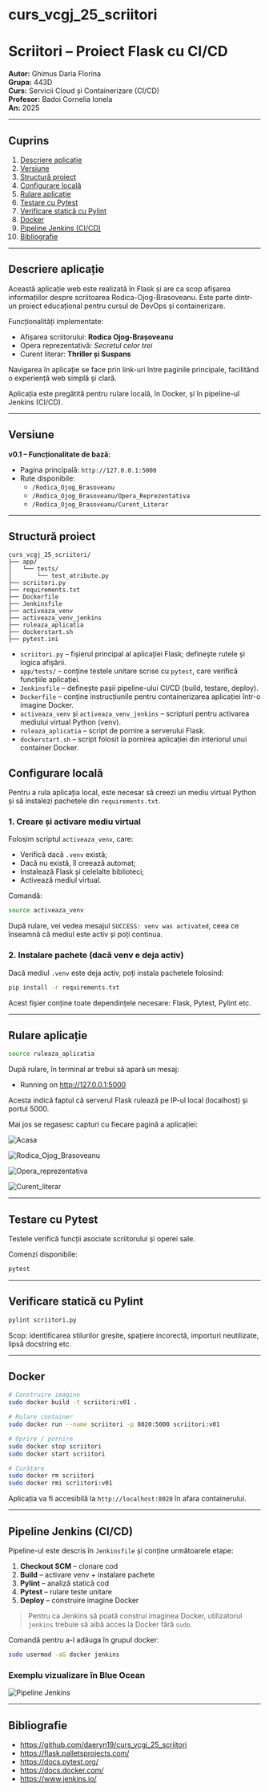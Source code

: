 # curs_vcgj_25_scriitori
# Scriitori – Proiect Flask cu CI/CD

**Autor:** Ghimus Daria Florina  
**Grupa:** 443D  
**Curs:** Servicii Cloud și Containerizare (CI/CD)  
**Profesor:** Badoi Cornelia Ionela  
**An:** 2025 

---

## Cuprins

1. [Descriere aplicație](#descriere-aplicație)  
2. [Versiune](#versiune)  
3. [Structură proiect](#structură-proiect)  
4. [Configurare locală](#configurare-locală)  
5. [Rulare aplicație](#rulare-aplicație)  
6. [Testare cu Pytest](#testare-cu-pytest)  
7. [Verificare statică cu Pylint](#verificare-statică-cu-pylint)  
8. [Docker](#docker)  
9. [Pipeline Jenkins (CI/CD)](#pipeline-jenkins-cicd)  
10. [Bibliografie](#bibliografie)

---

## Descriere aplicație

Această aplicație web este realizată în Flask și are ca scop afișarea informațiilor despre scriitoarea Rodica-Ojog-Brasoveanu. Este parte dintr-un proiect educațional pentru cursul de DevOps și containerizare.

Funcționalități implementate:
- Afișarea scriitorului: **Rodica Ojog-Brașoveanu**
- Opera reprezentativă: *Secretul celor trei*
- Curent literar: **Thriller și Suspans**

Navigarea în aplicație se face prin link-uri între paginile principale, facilitând o experiență web simplă și clară.

Aplicația este pregătită pentru rulare locală, în Docker, și în pipeline-ul Jenkins (CI/CD).

---

## Versiune

**v0.1 – Funcționalitate de bază:**

- Pagina principală: `http://127.0.0.1:5000`
- Rute disponibile:
  - `/Rodica_Ojog_Brasoveanu`
  - `/Rodica_Ojog_Brasoveanu/Opera_Reprezentativa`
  - `/Rodica_Ojog_Brasoveanu/Curent_Literar`

---

## Structură proiect


```
curs_vcgj_25_scriitori/
├── app/
│   └── tests/
│       └── test_atribute.py
├── scriitori.py
├── requirements.txt
├── Dockerfile
├── Jenkinsfile
├── activeaza_venv
├── activeaza_venv_jenkins
├── ruleaza_aplicatia
├── dockerstart.sh
├── pytest.ini
```

- `scriitori.py` – fișierul principal al aplicației Flask; definește rutele și logica afișării.
- `app/tests/` – conține testele unitare scrise cu `pytest`, care verifică funcțiile aplicației.
- `Jenkinsfile` – definește pașii pipeline-ului CI/CD (build, testare, deploy).
- `Dockerfile` – conține instrucțiunile pentru containerizarea aplicației într-o imagine Docker.
- `activeaza_venv` și `activeaza_venv_jenkins` – scripturi pentru activarea mediului virtual Python (venv).
- `ruleaza_aplicatia` – script de pornire a serverului Flask.
- `dockerstart.sh` – script folosit la pornirea aplicației din interiorul unui container Docker.

## Configurare locală

Pentru a rula aplicația local, este necesar să creezi un mediu virtual Python și să instalezi pachetele din `requirements.txt`.

### 1. Creare și activare mediu virtual

Folosim scriptul `activeaza_venv`, care:

- Verifică dacă `.venv` există;
- Dacă nu există, îl creează automat;
- Instalează Flask și celelalte biblioteci;
- Activează mediul virtual.

Comandă:

```bash
source activeaza_venv
```

După rulare, vei vedea mesajul `SUCCESS: venv was activated`, ceea ce înseamnă că mediul este activ și poți continua.

### 2. Instalare pachete (dacă venv e deja activ)

Dacă mediul `.venv` este deja activ, poți instala pachetele folosind:

```bash
pip install -r requirements.txt
```

Acest fișier conține toate dependințele necesare: Flask, Pytest, Pylint etc.

---

## Rulare aplicație

```bash
source ruleaza_aplicatia
```

După rulare, în terminal ar trebui să apară un mesaj:

 * Running on http://127.0.0.1:5000

Acesta indică faptul că serverul Flask rulează pe IP-ul local (localhost) și portul 5000.

Mai jos se regasesc capturi cu fiecare pagină a aplicației:

![Acasa](images/Acasa.png)

![Rodica_Ojog_Brasoveanu](images/Rodica_Ojog_Brasoveanu.png)

![Opera_reprezentativa](images/Opera_reprezentativa.png)

![Curent_literar](images/Curent_literar.png)

---

## Testare cu Pytest

Testele verifică funcții asociate scriitorului și operei sale.

Comenzi disponibile:

```bash
pytest
```

---

## Verificare statică cu Pylint

```bash
pylint scriitori.py
```

Scop: identificarea stilurilor greșite, spațiere incorectă, importuri neutilizate, lipsă docstring etc.

---

## Docker

```bash
# Construire imagine
sudo docker build -t scriitori:v01 .

# Rulare container
sudo docker run --name scriitori -p 8020:5000 scriitori:v01

# Oprire / pornire
sudo docker stop scriitori
sudo docker start scriitori

# Curățare
sudo docker rm scriitori
sudo docker rmi scriitori:v01
```

Aplicația va fi accesibilă la `http://localhost:8020` în afara containerului.

---

## Pipeline Jenkins (CI/CD)

Pipeline-ul este descris în `Jenkinsfile` și conține următoarele etape:

1. **Checkout SCM** – clonare cod  
2. **Build** – activare venv + instalare pachete  
3. **Pylint** – analiză statică cod  
4. **Pytest** – rulare teste unitare  
5. **Deploy** – construire imagine Docker  

>  Pentru ca Jenkins să poată construi imaginea Docker, utilizatorul `jenkins` trebuie să aibă acces la Docker fără `sudo`.

Comandă pentru a-l adăuga în grupul docker:

```bash
sudo usermod -aG docker jenkins
```

### Exemplu vizualizare în Blue Ocean

![Pipeline Jenkins](images/Screenshot_pipeline.png)

---

## Bibliografie

- https://github.com/daeryn19/curs_vcgj_25_scriitori  
- https://flask.palletsprojects.com/  
- https://docs.pytest.org/  
- https://docs.docker.com/  
- https://www.jenkins.io/  
